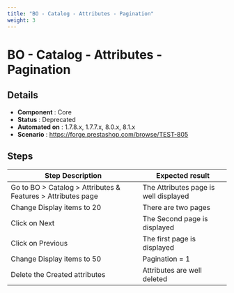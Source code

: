 ```yaml
---
title: "BO - Catalog - Attributes - Pagination"
weight: 3
---
```


# BO - Catalog - Attributes - Pagination
## Details
* **Component** : Core
* **Status** : Deprecated
* **Automated on** : 1.7.8.x, 1.7.7.x, 8.0.x, 8.1.x
* **Scenario** : https://forge.prestashop.com/browse/TEST-805

## Steps
| Step Description | Expected result |
| ----- | ----- |
| Go to BO > Catalog > Attributes & Features > Attributes page | The Attributes page is well displayed |
| Change Display items to 20 | There are two pages |
| Click on Next | The Second page is displayed |
| Click on Previous | The first page is displayed |
| Change Display items to 50 | Pagination = 1 |
| Delete the Created attributes | Attributes are well deleted |
